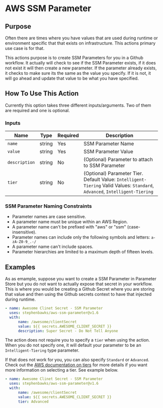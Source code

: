 # AWS SSM Parameter

## Purpose

Often there are times where you have values that are used during runtime or environment specific that that exists on infrastructure.  This actions primary use case is for that.  

This actions purpose is to create SSM Parameters for you in a Github workflow.  It actually will check to see if the SSM Parameter exists, if it does not exist it will then create a new parameter.  If the parameter already exists, it checks to make sure its the same as the value you specify.  If it is not, it will go ahead and update that value to be what you have specified.


## How To Use This Action

Currently this option takes three different inputs/arguments.  Two of them are required and one is optional.  

### Inputs
| Name          | Type   | Required | Description                                                                                                                  |
| ------------- | ------ | -------- | ---------------------------------------------------------------------------------------------------------------------------- |
| `name`        | string | Yes      | SSM Parameter Name                                                                                                           |
| `value`       | string | Yes      | SSM Parameter Value                                                                                                          |
| `description` | string | No       | (Optional) Parameter to attach to SSM Parameter                                                                              |
| `tier`        | string | No       | (Optional) Parameter Tier. Default Value: `Intelligent-Tiering` Valid Values: `Standard`,  `Advanced`, `Intelligent-Tiering` |


### SSM Parameter Naming Constraints

* Parameter names are case sensitive.
* A parameter name must be unique within an AWS Region.
* A parameter name can't be prefixed with "aws" or "ssm" (case-insensitive).
* Parameter names can include only the following symbols and letters: `a-zA-Z0-9_.-/`
* A parameter name can't include spaces.
* Parameter hierarchies are limited to a maximum depth of fifteen levels.


## Examples

As as emample, suppose you want to create a SSM Parameter in Parameter Store but you do not want to actually expose that secret in your workflow.  This is where you would be creating a Github Secret where you are storing that value and then using the Github secrets context to have that injected during runtime. 

```yaml
- name: Awesome Clinet Secret - SSM Parameter
  uses: stephenbawks/aws-ssm-parameter@v1.6
  with:
      name: /awesome/clientSecret
      value: ${{ secrets.AWESOME_CLIENT_SECRET }}
      description: Super Secret - Do Not Tell Anyone
```

The action does not require you to specify a `tier` when using the action.  When you do not specify one, it will default your parameter to be an `Intelligent-Tiering` type parameter.  

If that does not work for you, you can also specify `Standard` or `Advanced`.  Check out the [AWS documentation on tiers](https://docs.aws.amazon.com/systems-manager/latest/userguide/parameter-store-advanced-parameters.html#ps-default-tier) for more details if you want more information on selecting a tier.  See example below.
```yaml
- name: Awesome Clinet Secret - SSM Parameter
  uses: stephenbawks/aws-ssm-parameter@v1.6
  with:
      name: /awesome/clientSecret
      value: ${{ secrets.AWESOME_CLIENT_SECRET }}
      tier: Advanced
```